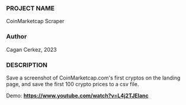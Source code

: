 <h3>PROJECT NAME</h3>
CoinMarketcap Scraper
     
<h3>Author</h3>
Cagan Cerkez, 2023
     
<h3>DESCRIPTION</h3>
Save a screenshot of CoinMarketcap.com's first cryptos on the landing page, and save the first 100 crypto prices to a csv file.

Demo: 
<strong>https://www.youtube.com/watch?v=L4j2TJElanc</strong>


